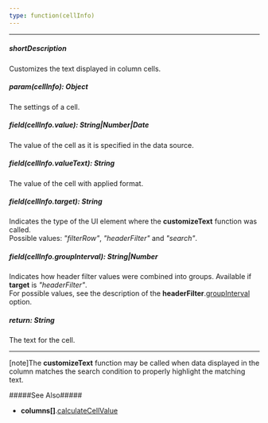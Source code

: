 ```yaml
---
type: function(cellInfo)
---
```

---
##### shortDescription
Customizes the text displayed in column cells.

##### param(cellInfo): Object
The settings of a cell.

##### field(cellInfo.value): String|Number|Date
The value of the cell as it is specified in the data source.

##### field(cellInfo.valueText): String
The value of the cell with applied format.

##### field(cellInfo.target): String
Indicates the type of the UI element where the **customizeText** function was called.  
Possible values: *"filterRow"*, *"headerFilter"* and *"search"*.

##### field(cellInfo.groupInterval): String|Number
Indicates how header filter values were combined into groups. Available if **target** is *"headerFilter"*.  
For possible values, see the description of the **headerFilter**.[groupInterval](/api-reference/10%20UI%20Widgets/GridBase/1%20Configuration/columns/headerFilter/groupInterval.md '{basewidgetpath}/Configuration/columns/headerFilter/#groupInterval') option.

##### return: String
The text for the cell.

---
[note]The **customizeText** function may be called when data displayed in the column matches the search condition to properly highlight the matching text.

#####See Also#####
- **columns[]**.[calculateCellValue](/api-reference/10%20UI%20Widgets/GridBase/1%20Configuration/columns/calculateCellValue.md '{basewidgetpath}/Configuration/columns/#calculateCellValue')